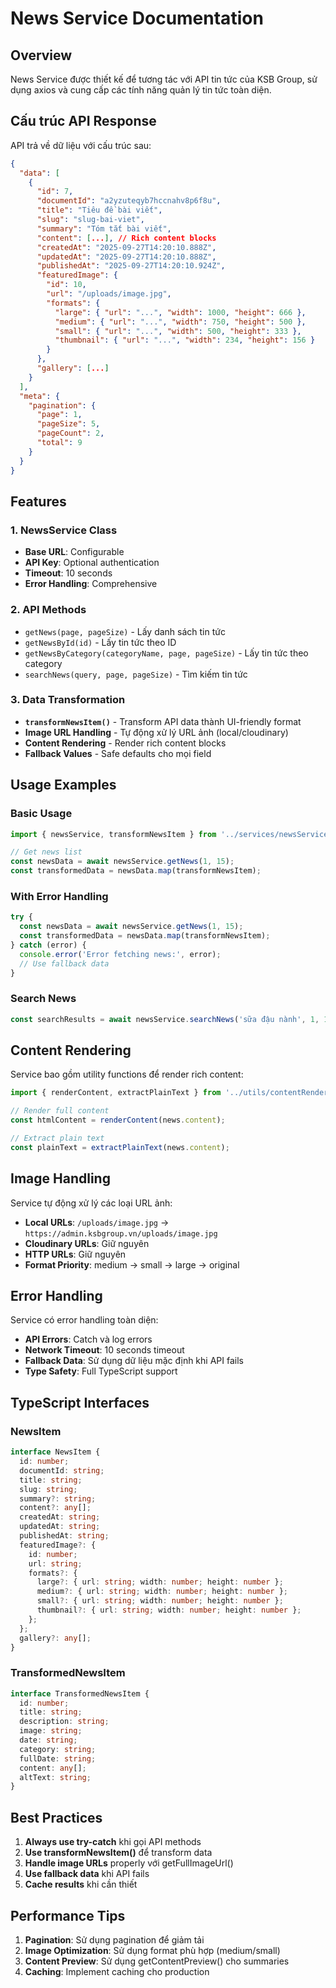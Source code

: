 # News Service Documentation

## Overview
News Service được thiết kế để tương tác với API tin tức của KSB Group, sử dụng axios và cung cấp các tính năng quản lý tin tức toàn diện.

## Cấu trúc API Response

API trả về dữ liệu với cấu trúc sau:

```json
{
  "data": [
    {
      "id": 7,
      "documentId": "a2yzuteqyb7hccnahv8p6f8u",
      "title": "Tiêu đề bài viết",
      "slug": "slug-bai-viet",
      "summary": "Tóm tắt bài viết",
      "content": [...], // Rich content blocks
      "createdAt": "2025-09-27T14:20:10.888Z",
      "updatedAt": "2025-09-27T14:20:10.888Z",
      "publishedAt": "2025-09-27T14:20:10.924Z",
      "featuredImage": {
        "id": 10,
        "url": "/uploads/image.jpg",
        "formats": {
          "large": { "url": "...", "width": 1000, "height": 666 },
          "medium": { "url": "...", "width": 750, "height": 500 },
          "small": { "url": "...", "width": 500, "height": 333 },
          "thumbnail": { "url": "...", "width": 234, "height": 156 }
        }
      },
      "gallery": [...]
    }
  ],
  "meta": {
    "pagination": {
      "page": 1,
      "pageSize": 5,
      "pageCount": 2,
      "total": 9
    }
  }
}
```

## Features

### 1. NewsService Class
- **Base URL**: Configurable
- **API Key**: Optional authentication
- **Timeout**: 10 seconds
- **Error Handling**: Comprehensive

### 2. API Methods
- `getNews(page, pageSize)` - Lấy danh sách tin tức
- `getNewsById(id)` - Lấy tin tức theo ID
- `getNewsByCategory(categoryName, page, pageSize)` - Lấy tin tức theo category
- `searchNews(query, page, pageSize)` - Tìm kiếm tin tức

### 3. Data Transformation
- **`transformNewsItem()`** - Transform API data thành UI-friendly format
- **Image URL Handling** - Tự động xử lý URL ảnh (local/cloudinary)
- **Content Rendering** - Render rich content blocks
- **Fallback Values** - Safe defaults cho mọi field

## Usage Examples

### Basic Usage
```typescript
import { newsService, transformNewsItem } from '../services/newsService';

// Get news list
const newsData = await newsService.getNews(1, 15);
const transformedData = newsData.map(transformNewsItem);
```

### With Error Handling
```typescript
try {
  const newsData = await newsService.getNews(1, 15);
  const transformedData = newsData.map(transformNewsItem);
} catch (error) {
  console.error('Error fetching news:', error);
  // Use fallback data
}
```

### Search News
```typescript
const searchResults = await newsService.searchNews('sữa đậu nành', 1, 10);
```

## Content Rendering

Service bao gồm utility functions để render rich content:

```typescript
import { renderContent, extractPlainText } from '../utils/contentRenderer';

// Render full content
const htmlContent = renderContent(news.content);

// Extract plain text
const plainText = extractPlainText(news.content);
```

## Image Handling

Service tự động xử lý các loại URL ảnh:

- **Local URLs**: `/uploads/image.jpg` → `https://admin.ksbgroup.vn/uploads/image.jpg`
- **Cloudinary URLs**: Giữ nguyên
- **HTTP URLs**: Giữ nguyên
- **Format Priority**: medium → small → large → original

## Error Handling

Service có error handling toàn diện:

- **API Errors**: Catch và log errors
- **Network Timeout**: 10 seconds timeout
- **Fallback Data**: Sử dụng dữ liệu mặc định khi API fails
- **Type Safety**: Full TypeScript support

## TypeScript Interfaces

### NewsItem
```typescript
interface NewsItem {
  id: number;
  documentId: string;
  title: string;
  slug: string;
  summary?: string;
  content?: any[];
  createdAt: string;
  updatedAt: string;
  publishedAt: string;
  featuredImage?: {
    id: number;
    url: string;
    formats?: {
      large?: { url: string; width: number; height: number };
      medium?: { url: string; width: number; height: number };
      small?: { url: string; width: number; height: number };
      thumbnail?: { url: string; width: number; height: number };
    };
  };
  gallery?: any[];
}
```

### TransformedNewsItem
```typescript
interface TransformedNewsItem {
  id: number;
  title: string;
  description: string;
  image: string;
  date: string;
  category: string;
  fullDate: string;
  content: any[];
  altText: string;
}
```

## Best Practices

1. **Always use try-catch** khi gọi API methods
2. **Use transformNewsItem()** để transform data
3. **Handle image URLs** properly với getFullImageUrl()
4. **Use fallback data** khi API fails
5. **Cache results** khi cần thiết

## Performance Tips

1. **Pagination**: Sử dụng pagination để giảm tải
2. **Image Optimization**: Sử dụng format phù hợp (medium/small)
3. **Content Preview**: Sử dụng getContentPreview() cho summaries
4. **Caching**: Implement caching cho production
